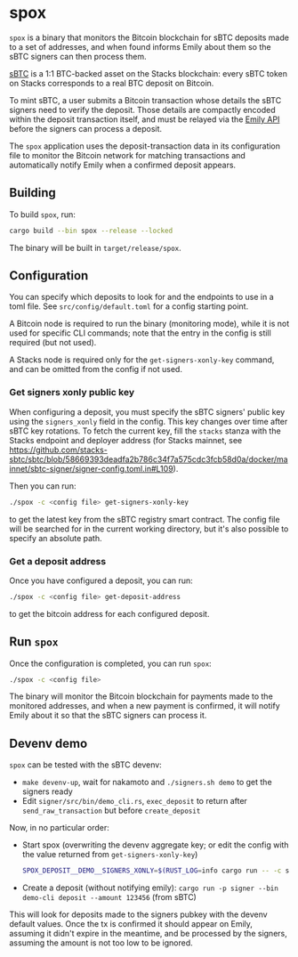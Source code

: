 # spox

`spox` is a binary that monitors the Bitcoin blockchain for sBTC deposits made to a set of addresses, and when found
informs Emily about them so the sBTC signers can then process them.

[sBTC](https://docs.stacks.co/concepts/sbtc) is a 1:1 BTC-backed asset on the Stacks blockchain: every sBTC token on Stacks corresponds to a real BTC deposit on
Bitcoin.

To mint sBTC, a user submits a Bitcoin transaction whose details the sBTC signers need to verify the deposit.
Those details are compactly encoded within the deposit transaction itself, and must be relayed via the
[Emily API](https://docs.stacks.co/concepts/sbtc/emily) before the signers can process a deposit.

The `spox` application uses the deposit-transaction data in its configuration file to monitor the Bitcoin network for
matching transactions and automatically notify Emily when a confirmed deposit appears.

## Building

To build `spox`, run:
```bash
cargo build --bin spox --release --locked
```

The binary will be built in `target/release/spox`.

## Configuration

You can specify which deposits to look for and the endpoints to use in a toml file.
See `src/config/default.toml` for a config starting point.

A Bitcoin node is required to run the binary (monitoring mode), while it is not used for specific CLI commands;
note that the entry in the config is still required (but not used).

A Stacks node is required only for the `get-signers-xonly-key` command, and can be omitted from the config if not used.

### Get signers xonly public key

When configuring a deposit, you must specify the sBTC signers' public key using the `signers_xonly` field in the config.
This key changes over time after sBTC key rotations. To fetch the current key, fill the `stacks` stanza with the Stacks
endpoint and deployer address (for Stacks mainnet, see https://github.com/stacks-sbtc/sbtc/blob/58669393deadfa2b786c34f7a575cdc3fcb58d0a/docker/mainnet/sbtc-signer/signer-config.toml.in#L109).

Then you can run:
```bash
./spox -c <config file> get-signers-xonly-key
```
to get the latest key from the sBTC registry smart contract. The config file will be searched for in the current working
directory, but it's also possible to specify an absolute path.

### Get a deposit address

Once you have configured a deposit, you can run:
```bash
./spox -c <config file> get-deposit-address
```
to get the bitcoin address for each configured deposit.

## Run `spox`

Once the configuration is completed, you can run `spox`:
```bash
./spox -c <config file>
```
The binary will monitor the Bitcoin blockchain for payments made to the monitored addresses, and when a new payment is
confirmed, it will notify Emily about it so that the sBTC signers can process it.

## Devenv demo

`spox` can be tested with the sBTC devenv:
 - `make devenv-up`, wait for nakamoto and `./signers.sh demo` to get the signers ready
 - Edit `signer/src/bin/demo_cli.rs`, `exec_deposit` to return after `send_raw_transaction` but before `create_deposit`
 
Now, in no particular order:
 - Start spox (overwriting the devenv aggregate key; or edit the config with the value returned from `get-signers-xonly-key`)
    ```bash
    SPOX_DEPOSIT__DEMO__SIGNERS_XONLY=$(RUST_LOG=info cargo run -- -c src/config/default.toml get-signers-xonly-key) RUST_LOG=debug cargo run -- -c src/config/default.toml
    ```
 - Create a deposit (without notifying emily): `cargo run -p signer --bin demo-cli deposit --amount 123456` (from sBTC)

This will look for deposits made to the signers pubkey with the devenv default values. Once the tx is confirmed it should appear on Emily, assuming it didn't expire in the meantime, and be processed by the signers, assuming the amount is not too low to be ignored.
